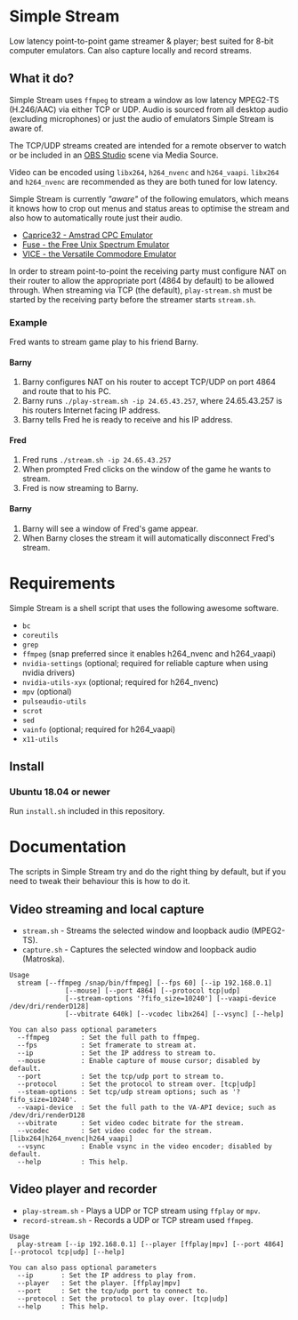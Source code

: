 # Simple Stream

Low latency point-to-point game streamer & player; best suited for 8-bit
computer emulators. Can also capture locally and record streams.

## What it do?

Simple Stream uses `ffmpeg` to stream a window as low latency MPEG2-TS
(H.246/AAC) via either TCP or UDP. Audio is sourced from all desktop audio
(excluding microphones) or just the audio of emulators Simple Stream is aware
of.

The TCP/UDP streams created are intended for a remote observer to watch or be
included in an [OBS Studio](https://obsproject.com/) scene via Media Source.

Video can be encoded using `libx264`, `h264_nvenc` and `h264_vaapi`. `libx264`
and `h264_nvenc` are recommended as they are both tuned for low latency.

Simple Stream is currently *"aware"* of the following emulators, which means it
knows how to crop out menus and status areas to optimise the stream and also how
to automatically route just their audio.

  * [Caprice32 - Amstrad CPC Emulator](https://github.com/ColinPitrat/caprice32)
  * [Fuse - the Free Unix Spectrum Emulator](http://fuse-emulator.sourceforge.net/)
  * [VICE - the Versatile Commodore Emulator](http://vice-emu.sourceforge.net/)

In order to stream point-to-point the receiving party must configure NAT on
their router to allow the appropriate port (4864 by default) to be allowed
through. When streaming via TCP (the default), `play-stream.sh` must be started
by the receiving party before the streamer starts `stream.sh`.

### Example

Fred wants to stream game play to his friend Barny.

#### Barny

  1. Barny configures NAT on his router to accept TCP/UDP on port 4864 and route that to his PC.
  2. Barny runs `./play-stream.sh -ip 24.65.43.257`, where 24.65.43.257 is his routers Internet facing IP address.
  3. Barny tells Fred he is ready to receive and his IP address.

#### Fred

  1. Fred runs `./stream.sh -ip 24.65.43.257`
  2. When prompted Fred clicks on the window of the game he wants to stream.
  3. Fred is now streaming to Barny.

#### Barny

  1. Barny will see a window of Fred's game appear.
  2. When Barny closes the stream it will automatically disconnect Fred's stream.

# Requirements

Simple Stream is a shell script that uses the following awesome software.

  - `bc`
  - `coreutils`
  - `grep`
  - `ffmpeg` (snap preferred since it enables h264_nvenc and h264_vaapi)
  - `nvidia-settings` (optional; required for reliable capture when using nvidia drivers)
  - `nvidia-utils-xyx` (optional; required for h264_nvenc)
  - `mpv` (optional)
  - `pulseaudio-utils`
  - `scrot`
  - `sed`
  - `vainfo` (optional; required for h264_vaapi)
  - `x11-utils`

## Install

### Ubuntu 18.04 or newer

Run `install.sh` included in this repository.

# Documentation

The scripts in Simple Stream try and do the right thing by default, but if you
need to tweak their behaviour this is how to do it.

## Video streaming and local capture

  * `stream.sh` - Streams the selected window and loopback audio (MPEG2-TS).
  * `capture.sh` - Captures the selected window and loopback audio (Matroska).

```
Usage
  stream [--ffmpeg /snap/bin/ffmpeg] [--fps 60] [--ip 192.168.0.1]
              [--mouse] [--port 4864] [--protocol tcp|udp]
              [--stream-options '?fifo_size=10240'] [--vaapi-device /dev/dri/renderD128]
              [--vbitrate 640k] [--vcodec libx264] [--vsync] [--help]

You can also pass optional parameters
  --ffmpeg        : Set the full path to ffmpeg.
  --fps           : Set framerate to stream at.
  --ip            : Set the IP address to stream to.
  --mouse         : Enable capture of mouse cursor; disabled by default.
  --port          : Set the tcp/udp port to stream to.
  --protocol      : Set the protocol to stream over. [tcp|udp]
  --steam-options : Set tcp/udp stream options; such as '?fifo_size=10240'.
  --vaapi-device  : Set the full path to the VA-API device; such as /dev/dri/renderD128
  --vbitrate      : Set video codec bitrate for the stream.
  --vcodec        : Set video codec for the stream. [libx264|h264_nvenc|h264_vaapi]
  --vsync         : Enable vsync in the video encoder; disabled by default.
  --help          : This help.
```

## Video player and recorder

  * `play-stream.sh` - Plays a UDP or TCP stream using `ffplay` or `mpv`.
  * `record-stream.sh` - Records a UDP or TCP stream used `ffmpeg`.

```
Usage
  play-stream [--ip 192.168.0.1] [--player [ffplay|mpv] [--port 4864] [--protocol tcp|udp] [--help]

You can also pass optional parameters
  --ip       : Set the IP address to play from.
  --player   : Set the player. [ffplay|mpv]
  --port     : Set the tcp/udp port to connect to.
  --protocol : Set the protocol to play over. [tcp|udp]
  --help     : This help.
```